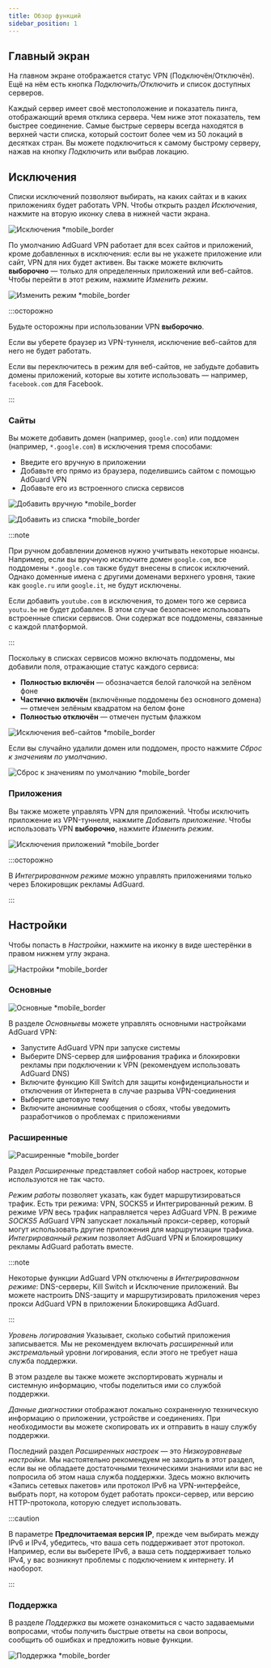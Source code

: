 ```yaml
---
title: Обзор функций
sidebar_position: 1
---
```


## Главный экран

На главном экране отображается статус VPN (Подключён/Отключён). Ещё на нём есть кнопка *Подключить/Отключить* и список доступных серверов.

Каждый сервер имеет своё местоположение и показатель пинга, отображающий время отклика сервера. Чем ниже этот показатель, тем быстрее соединение. Самые быстрые серверы всегда находятся в верхней части списка, который состоит более чем из 50 локаций в десятках стран. Вы можете подключиться к самому быстрому серверу, нажав на кнопку *Подключить* или выбрав локацию.

## Исключения

Списки исключений позволяют выбирать, на каких сайтах и в каких приложениях будет работать VPN. Чтобы открыть раздел *Исключения*, нажмите на вторую иконку слева в нижней части экрана.

![Исключения *mobile_border](https://cdn.adtidy.org/content/kb/vpn/android/exclusions.jpg)

По умолчанию AdGuard VPN работает для всех сайтов и приложений, кроме добавленных в исключения: если вы не укажете приложение или сайт, VPN для них будет активен. Вы также можете включить **выборочно** — только для определенных приложений или веб-сайтов. Чтобы перейти в этот режим, нажмите *Изменить режим*.

![Изменить режим *mobile_border](https://cdn.adtidy.org/content/kb/vpn/android/change_mode.jpg)

:::осторожно

Будьте осторожны при использовании VPN **выборочно**.

Если вы уберете браузер из VPN-туннеля, исключение веб-сайтов для него не будет работать.

Если вы переключитесь в режим для веб-сайтов, не забудьте добавить домены приложений, которые вы хотите использовать — например, `facebook.com` для Facebook.

:::

### Сайты

Вы можете добавить домен (например, `google.com`) или поддомен (например, `*.google.com`) в исключения тремя способами:

- Введите его вручную в приложении
- Добавьте его прямо из браузера, поделившись сайтом с помощью AdGuard VPN
- Добавьте его из встроенного списка сервисов

![Добавить вручную *mobile_border](https://cdn.adtidy.org/content/kb/vpn/android/manually.jpg)

![Добавить из списка *mobile_border](https://cdn.adtidy.org/content/kb/vpn/android/from_list.jpg)

:::note

При ручном добавлении доменов нужно учитывать некоторые нюансы. Например, если вы вручную исключите домен `google.com`, все поддомены `*.google.com` также будут внесены в список исключений. Однако доменные имена с другими доменами верхнего уровня, такие как `google.ru` или `google.it`, не будут исключены.

Если добавить `youtube.com` в исключения, то домен того же сервиса `youtu.be` не будет добавлен. В этом случае безопаснее использовать встроенные списки сервисов. Они содержат все поддомены, связанные с каждой платформой.

:::

Поскольку в списках сервисов можно включать поддомены, мы добавили поля, отражающие статус каждого сервиса:

- **Полностью включён** — обозначается белой галочкой на зелёном фоне
- **Частично включён** (включённые поддомены без основного домена) — отмечен зелёным квадратом на белом фоне
- **Полностью отключён** — отмечен пустым флажком

![Исключения веб-сайтов *mobile_border](https://cdn.adtidy.org/content/kb/vpn/android/websites.png)

Если вы случайно удалили домен или поддомен, просто нажмите *Сброс к значениям по умолчанию*.

![Сброс к значениям по умолчанию *mobile_border](https://cdn.adtidy.org/content/kb/vpn/android/reset.jpg)

### Приложения

Вы также можете управлять VPN для приложений. Чтобы исключить приложение из VPN-туннеля, нажмите *Добавить приложение*. Чтобы использовать VPN **выборочно**, нажмите *Изменить режим*.

![Исключения приложений *mobile_border](https://cdn.adtidy.org/content/kb/vpn/android/apps.jpg)

:::осторожно

В *Интегрированном режиме* можно управлять приложениями только через Блокировщик рекламы AdGuard.

:::

## Настройки

Чтобы попасть в *Настройки*, нажмите на иконку в виде шестерёнки в правом нижнем углу экрана.

![Настройки *mobile_border](https://cdn.adtidy.org/content/kb/vpn/android/settings.jpg)

### Основные

![Основные *mobile_border](https://cdn.adtidy.org/content/kb/vpn/android/general.jpg)

В разделе *Основные*вы можете управлять основными настройками AdGuard VPN:

- Запустите AdGuard VPN при запуске системы
- Выберите DNS-сервер для шифрования трафика и блокировки рекламы при подключении к VPN (рекомендуем использовать AdGuard DNS)
- Включите функцию Kill Switch для защиты конфиденциальности и отключения от Интернета в случае разрыва VPN-соединения
- Выберите цветовую тему
- Включите анонимные сообщения о сбоях, чтобы уведомить разработчиков о проблемах с приложениями

### Расширенные

![Расширенные *mobile_border](https://cdn.adtidy.org/content/kb/vpn/android/advanced.png)

Раздел *Расширенные* представляет собой набор настроек, которые используются не так часто.

*Режим работы* позволяет указать, как будет маршрутизироваться трафик. Есть три режима: VPN, SOCKS5 и Интегрированный режим. В режиме *VPN* весь трафик направляется через AdGuard VPN. В режиме *SOCKS5* AdGuard VPN запускает локальный прокси-сервер, который могут использовать другие приложения для маршрутизации трафика. *Интегрированный режим* позволяет AdGuard VPN и Блокировщику рекламы AdGuard работать вместе.

:::note

Некоторые функции AdGuard VPN отключены *в Интегрированном режиме*: DNS-серверы, Kill Switch и Исключение приложений. Вы можете настроить DNS-защиту и маршрутизировать приложения через прокси AdGuard VPN в приложении Блокировщика AdGuard.

:::

*Уровень логирования* Указывает, сколько событий приложения записывается. Мы не рекомендуем включать *расширенный* или *экстремальный* уровни логирования, если этого не требует наша служба поддержки.

В этом разделе вы также можете экспортировать журналы и системную информацию, чтобы поделиться ими со службой поддержки.

*Данные диагностики* отображают локально сохраненную техническую информацию о приложении, устройстве и соединениях. При необходимости вы можете скопировать их и отправить в нашу службу поддержки.

Последний раздел *Расширенных настроек* — это *Низкоуровневые настройки*. Мы настоятельно рекомендуем не заходить в этот раздел, если вы не обладаете достаточными техническими знаниями или вас не попросила об этом наша служба поддержки. Здесь можно включить «Запись сетевых пакетов» или протокол IPv6 на VPN-интерфейсе, выбрать порт, на котором будет работать прокси-сервер, или версию HTTP-протокола, которую следует использовать.

:::caution

В параметре **Предпочитаемая версия IP**, прежде чем выбирать между IPv6 и IPv4, убедитесь, что ваша сеть поддерживает этот протокол. Например, если вы выберете IPv6, а ваша сеть поддерживает только IPv4, у вас возникнут проблемы с подключением к интернету. И наоборот.

:::

### Поддержка

В разделе *Поддержка* вы можете ознакомиться с часто задаваемыми вопросами, чтобы получить быстрые ответы на свои вопросы, сообщить об ошибках и предложить новые функции.

![Поддержка *mobile_border](https://cdn.adtidy.org/content/kb/vpn/android/support.jpg)
